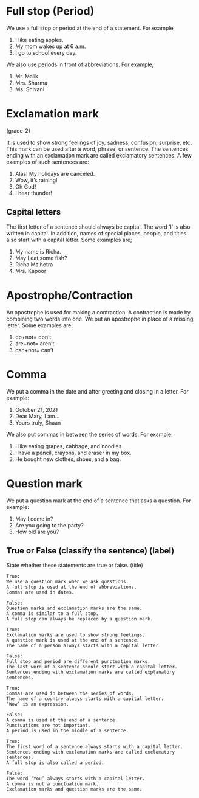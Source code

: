 # Full stop (Period)

We use a full stop or period at the end of a statement. For example,

1. I like eating apples.
2. My mom wakes up at 6 a.m.
3. I go to school every day.

We also use periods in front of abbreviations. For example,

1. Mr. Malik
2. Mrs. Sharma
3. Ms. Shivani

# Exclamation mark

(grade-2)

It is used to show strong feelings of joy, sadness, confusion, surprise, etc.
This mark can be used after a word, phrase, or sentence. The sentences ending
with an exclamation mark are called exclamatory sentences. A few examples of
such sentences are:

1. Alas! My holidays are canceled.
2. Wow, it’s raining!
3. Oh God!
4. I hear thunder!

## Capital letters

The first letter of a sentence should always be capital. The word ‘I’ is also
written in capital. In addition, names of special places, people, and titles also
start with a capital letter. Some examples are;

1. My name is Richa.
2. May I eat some fish?
3. Richa Malhotra
4. Mrs. Kapoor

# Apostrophe/Contraction

An apostrophe is used for making a contraction. A contraction is made by
combining two words into one. We put an apostrophe in place of a missing letter.
Some examples are;

1. do+not= don’t
2. are+not= aren’t
3. can+not= can’t

# Comma

We put a comma in the date and after greeting and closing in a letter. For
example:

1. October 21, 2021
2. Dear Mary, I am…
3. Yours truly, Shaan

We also put commas in between the series of words. For example:

1. I like eating grapes, cabbage, and noodles.
2. I have a pencil, crayons, and eraser in my box.
3. He bought new clothes, shoes, and a bag.

# Question mark

We put a question mark at the end of a sentence that asks a question. For
example:

1. May I come in?
2. Are you going to the party?
3. How old are you?

## True or False (classify the sentence) (label)

State whether these statements are true or false. (title)

```
True:
We use a question mark when we ask questions.
A full stop is used at the end of abbreviations.
Commas are used in dates.

False:
Question marks and exclamation marks are the same.
A comma is similar to a full stop.
A full stop can always be replaced by a question mark.
```

```
True:
Exclamation marks are used to show strong feelings.
A question mark is used at the end of a sentence.
The name of a person always starts with a capital letter.

False:
Full stop and period are different punctuation marks.
The last word of a sentence should start with a capital letter.
Sentences ending with exclamation marks are called explanatory sentences.
```

```
True:
Commas are used in between the series of words.
The name of a country always starts with a capital letter.
‘Wow’ is an expression.

False:
A comma is used at the end of a sentence.
Punctuations are not important.
A period is used in the middle of a sentence.
```

```
True:
The first word of a sentence always starts with a capital letter.
Sentences ending with exclamation marks are called exclamatory sentences.
A full stop is also called a period.

False:
The word ‘You’ always starts with a capital letter.
A comma is not a punctuation mark.
Exclamation marks and question marks are the same.
```
